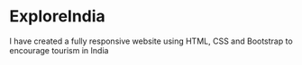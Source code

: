 # ExploreIndia
I have created a fully responsive website using HTML, CSS and Bootstrap to encourage tourism in India
